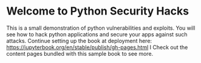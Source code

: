# Welcome to Python Security Hacks

This is a small demonstration of python vulnerabilities and exploits. You will see how to hack python applications and secure your apps against such attacks. Continue setting up the book at deployment here: https://jupyterbook.org/en/stable/publish/gh-pages.html
I
Check out the content pages bundled with this sample book to see more.

```{tableofcontents}
```